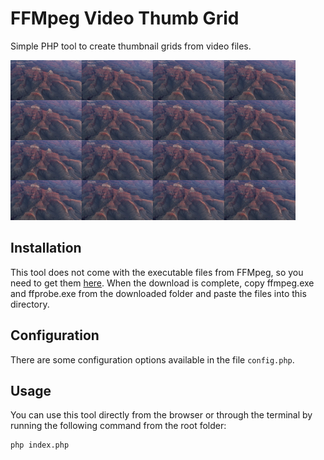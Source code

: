 # FFMpeg Video Thumb Grid
Simple PHP tool to create thumbnail grids from video files.

<img src="preview-sample.png"/>

## Installation
This tool does not come with the executable files from FFMpeg, so you need to get them [here](https://www.ffmpeg.org/download.html). When the download is complete, copy ffmpeg.exe and ffprobe.exe from the downloaded folder and paste the files into this directory.

## Configuration
There are some configuration options available in the file `config.php`.

## Usage
You can use this tool directly from the browser or through the terminal by running the following command from the root folder:
```sh
php index.php
```